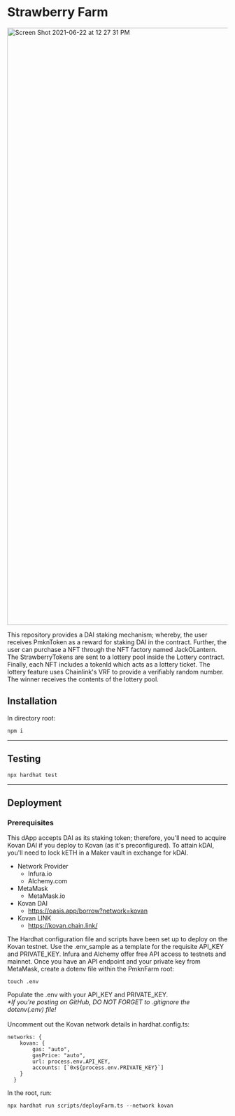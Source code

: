 # Strawberry Farm

<img width="1367" alt="Screen Shot 2021-06-22 at 12 27 31 PM" src="https://user-images.githubusercontent.com/69282788/122964969-cd00e180-d355-11eb-899a-21e59c621ed4.png">

This repository provides a DAI staking mechanism; whereby, the user receives PmknToken as a reward for staking DAI in the contract. Further, the user can purchase a NFT through the NFT factory named JackOLantern. The StrawberryTokens are sent to a lottery pool inside the Lottery contract. Finally, each NFT includes a tokenId which acts as a lottery ticket. The lottery feature uses Chainlink's VRF to provide a verifiably random number. The winner receives the contents of the lottery pool. 

## Installation
In directory root:
```
npm i
```
***
## Testing
```
npx hardhat test
```
***
## Deployment
### Prerequisites
This dApp accepts DAI as its staking token; therefore, you'll need to acquire Kovan DAI if you deploy to Kovan (as it's preconfigured). To attain kDAI, you'll need to lock kETH in a Maker vault in exchange for kDAI.
* Network Provider
    * Infura.io
    * Alchemy.com
* MetaMask 
    * MetaMask.io
* Kovan DAI 
    * https://oasis.app/borrow?network=kovan
* Kovan LINK
    * https://kovan.chain.link/

The Hardhat configuration file and scripts have been set up to deploy on the Kovan testnet. Use the .env_sample as a template for the requisite API_KEY and PRIVATE_KEY. Infura and Alchemy offer free API access to testnets and mainnet. Once you have an API endpoint and your private key from MetaMask, create a dotenv file within the PmknFarm root:

```
touch .env
```
Populate the .env with your API_KEY and PRIVATE_KEY. 
<br>
_*If you're posting on GitHub, DO NOT FORGET to .gitignore the dotenv(.env) file!_
<br>
<br>
Uncomment out the Kovan network details in hardhat.config.ts:
```
networks: {
    kovan: {
        gas: "auto",
        gasPrice: "auto",
        url: process.env.API_KEY,
        accounts: [`0x${process.env.PRIVATE_KEY}`]
    }
  }
```
In the root, run:
```
npx hardhat run scripts/deployFarm.ts --network kovan
```



